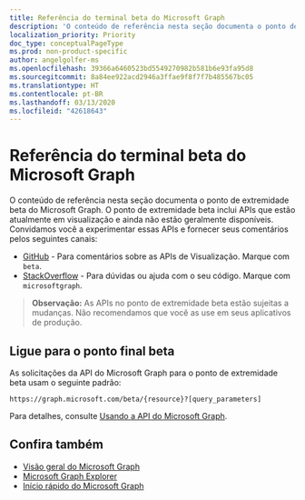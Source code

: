 ```yaml
---
title: Referência do terminal beta do Microsoft Graph
description: 'O conteúdo de referência nesta seção documenta o ponto de extremidade beta do Microsoft Graph. O ponto de extremidade beta inclui APIs que estão atualmente em visualização e ainda não estão geralmente disponíveis. Convidamos você a experimentar essas APIs e fornecer seus comentários pelos seguintes canais:'
localization_priority: Priority
doc_type: conceptualPageType
ms.prod: non-product-specific
author: angelgolfer-ms
ms.openlocfilehash: 39366a6460523bd5549270982b581b6e93fa95d8
ms.sourcegitcommit: 8a84ee922acd2946a3ffae9f8f7f7b485567bc05
ms.translationtype: HT
ms.contentlocale: pt-BR
ms.lasthandoff: 03/13/2020
ms.locfileid: "42618643"
---
```

# <a name="microsoft-graph-beta-endpoint-reference"></a>Referência do terminal beta do Microsoft Graph

O conteúdo de referência nesta seção documenta o ponto de extremidade beta do Microsoft Graph. O ponto de extremidade beta inclui APIs que estão atualmente em visualização e ainda não estão geralmente disponíveis. Convidamos você a experimentar essas APIs e fornecer seus comentários pelos seguintes canais:

- [GitHub](https://github.com/OfficeDev/microsoft-graph-docs/issues) - Para comentários sobre as APIs de Visualização. Marque com `beta`.
- [StackOverflow](https://stackoverflow.com/questions/tagged/microsoftgraph) - Para dúvidas ou ajuda com o seu código. Marque com `microsoftgraph`.

> **Observação:** As APIs no ponto de extremidade beta estão sujeitas a mudanças. Não recomendamos que você as use em seus aplicativos de produção. 

## <a name="call-the-beta-endpoint"></a>Ligue para o ponto final beta

As solicitações da API do Microsoft Graph para o ponto de extremidade beta usam o seguinte padrão:

```
https://graph.microsoft.com/beta/{resource}?[query_parameters]
```

Para detalhes, consulte [Usando a API do Microsoft Graph](/graph/use-the-api).

## <a name="see-also"></a>Confira também

- [Visão geral do Microsoft Graph](/graph/overview)
- [Microsoft Graph Explorer](https://developer.microsoft.com/graph/graph-explorer)
- [Início rápido do Microsoft Graph](https://developer.microsoft.com/graph/quick-start)

